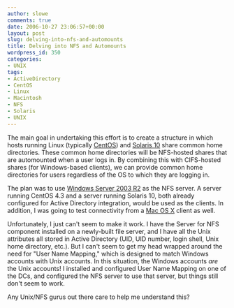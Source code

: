 ```yaml
---
author: slowe
comments: true
date: 2006-10-27 23:06:57+00:00
layout: post
slug: delving-into-nfs-and-automounts
title: Delving into NFS and Automounts
wordpress_id: 350
categories:
- UNIX
tags:
- ActiveDirectory
- CentOS
- Linux
- Macintosh
- NFS
- Solaris
- UNIX
---
```


The main goal in undertaking this effort is to create a structure in which hosts running Linux (typically [CentOS](http://www.centos.org/)) and [Solaris 10](http://www.sun.com/software/solaris/) share common home directories. These common home directories will be NFS-hosted shares that are automounted when a user logs in. By combining this with CIFS-hosted shares (for Windows-based clients), we can provide common home directories for users regardless of the OS to which they are logging in.

The plan was to use [Windows Server 2003 R2](http://www.microsoft.com/windowsserver2003/default.mspx) as the NFS server. A server running CentOS 4.3 and a server running Solaris 10, both already configured for Active Directory integration, would be used as the clients. In addition, I was going to test connectivity from a [Mac OS X](http://www.apple.com/macosx/) client as well.

Unfortunately, I just can't seem to make it work. I have the Server for NFS component installed on a newly-built file server, and I have all the Unix attributes all stored in Active Directory (UID, UID number, login shell, Unix home directory, etc.). But I can't seem to get my head wrapped around the need for "User Name Mapping," which is designed to match Windows accounts with Unix accounts. In this situation, the Windows accounts _are_ the Unix accounts! I installed and configured User Name Mapping on one of the DCs, and configured the NFS server to use that server, but things still don't seem to work.

Any Unix/NFS gurus out there care to help me understand this?
